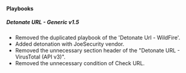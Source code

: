 
#### Playbooks

##### Detonate URL - Generic v1.5

- Removed the duplicated playbook of the 'Detonate Url - WildFire'.
- Added detonation with JoeSecurity vendor.
- Removed the unnecessary section header of the "Detonate URL - VirusTotal (API v3)".
- Removed the unnecessary condition of Check URL.

